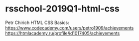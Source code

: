 # rsschool-2019Q1-html-css
Petr Chirich
HTML CSS Basics: https://www.codecademy.com/users/petro1909/achievements
                 https://htmlacademy.ru/profile/id1017405/achievements